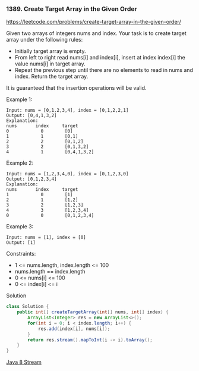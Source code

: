 ### 1389. Create Target Array in the Given Order

https://leetcode.com/problems/create-target-array-in-the-given-order/

Given two arrays of integers nums and index. Your task is to create target array under the following rules:

- Initially target array is empty.
- From left to right read nums[i] and index[i], insert at index index[i] the value nums[i] in target array.
- Repeat the previous step until there are no elements to read in nums and index.
Return the target array.

It is guaranteed that the insertion operations will be valid.

 

Example 1:
```
Input: nums = [0,1,2,3,4], index = [0,1,2,2,1]
Output: [0,4,1,3,2]
Explanation:
nums       index     target
0            0        [0]
1            1        [0,1]
2            2        [0,1,2]
3            2        [0,1,3,2]
4            1        [0,4,1,3,2]
```
Example 2:
```
Input: nums = [1,2,3,4,0], index = [0,1,2,3,0]
Output: [0,1,2,3,4]
Explanation:
nums       index     target
1            0        [1]
2            1        [1,2]
3            2        [1,2,3]
4            3        [1,2,3,4]
0            0        [0,1,2,3,4]
```
Example 3:
```
Input: nums = [1], index = [0]
Output: [1]
``` 

Constraints:

- 1 <= nums.length, index.length <= 100
- nums.length == index.length
- 0 <= nums[i] <= 100
- 0 <= index[i] <= i

Solution

```java
class Solution {
    public int[] createTargetArray(int[] nums, int[] index) {
        ArrayList<Integer> res = new ArrayList<>();
        for(int i = 0; i < index.length; i++) {
            res.add(index[i], nums[i]);
        }
        return res.stream().mapToInt(i -> i).toArray();
    }
}
```
[Java 8 Stream](https://www.runoob.com/java/java8-streams.html)